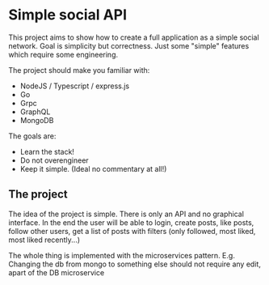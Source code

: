 # Simple social API

This project aims to show how to create a full application as a simple social network. Goal is simplicity but correctness. Just some "simple" features which require some engineering.

The project should make you familiar with:
- NodeJS / Typescript / express.js
- Go
- Grpc
- GraphQL
- MongoDB

The goals are:
- Learn the stack!
- Do not overengineer
- Keep it simple. (Ideal no commentary at all!)

## The project

The idea of the project is simple. There is only an API and no graphical interface. In the end the user will be able to login, create posts, like posts, follow other users, get a list of posts with filters (only followed, most liked, most liked recently...)

The whole thing is implemented with the microservices pattern. E.g. Changing the db from mongo to something else should not require any edit, apart of the DB microservice